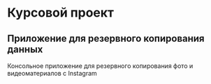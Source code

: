 # Курсовой проект
## Приложение для резервного копирования данных
Консольное приложение для резервного копирования фото и видеоматериалов с Instagram
